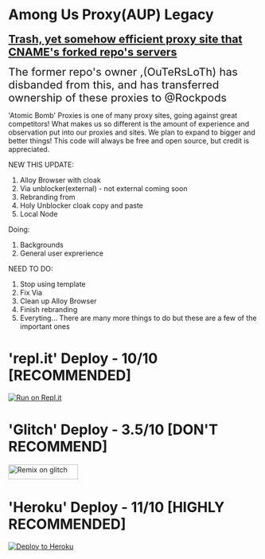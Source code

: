 # Among Us Proxy(AUP) Legacy
<p><span style="font-size:22px;"><u><strong>Trash, yet somehow efficient proxy site that CNAME&#39;s forked repo&#39;s servers</strong></u></span></p>


<p><span style="font-size: 22px;">The former repo&#39;s owner ,(OuTeRsLoTh) has disbanded from this, and has transferred ownership of these proxies to @Rockpods</span></p>


'Atomic Bomb' Proxies is one of many proxy sites, going against great competitors! What makes us so different is the amount of experience and observation put into our proxies and sites. We plan to expand to bigger and better things! This code will always be free and open source, but credit is appreciated.

NEW THIS UPDATE:
1. Alloy Browser with cloak
2. Via unblocker(external) - not external coming soon
3. Rebranding from
4. Holy Unblocker cloak copy and paste
5. Local Node

Doing:
1. Backgrounds
2. General user exprerience

NEED TO DO:
1. Stop using template
2. Fix Via
3. Clean up Alloy Browser
4. Finish rebranding
5. Everyting... There are many more things to do but these are a few of the important ones

# 'repl.it' Deploy - 10/10 [RECOMMENDED]

[![Run on Repl.it](https://repl.it/badge/github/Rockpods/AUP-Legacy)](https://repl.it/github/Outersloth/PickleFlavoredToothpaste)

# 'Glitch' Deploy - 3.5/10 [DON'T RECOMMEND]

<a href="https://glitch.com/edit/#!/import/github/Outersloth/Rockpods/AUP-Legacy" title="Remix on glitch"><img alt="Remix on glitch" src="https://sys32.dev/assets/src/media/glitch.svg" width="140" height="30"><img></a>

# 'Heroku' Deploy - 11/10 [HIGHLY RECOMMENDED]


[![Deploy to Heroku](https://www.herokucdn.com/deploy/button.svg)](https://heroku.com/deploy?template=https://github.com/Rockpods/AUP-Legacy)
